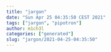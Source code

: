 ```yaml
---
title: "jargon"
date: "Sun Apr 25 04:35:50 CEST 2021"
tags: ["jargon", "pipotron"]
author: m1ch3l
categories: ["generated"]
slug: "jargon/2021-04-25-04:35:50"
---
```



